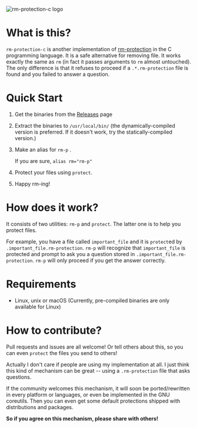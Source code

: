 ![rm-protection-c logo](https://ooo.0o0.ooo/2017/02/05/58973ed995495.png)

# What is this?
 `rm-protection-c` is another implementation of [rm-protection](https://github.com/alanzchen/rm-protection) in the C programming language.
 It is a safe alternative for removing file. It works exactly the same as `rm` (in fact it passes arguments to `rm` almost untouched).
 The only difference is that it refuses to proceed if a `.*.rm-protection`  file is found and you failed to answer a question.

# Quick Start

1.  Get the binaries from the [Releases](https://github.com/losfair/rm-protection-c/releases) page

2.  Extract the binaries to `/usr/local/bin/` (the dynamically-compiled version is preferred. If it doesn't work, try the statically-compiled version.)

3.  Make an alias for `rm-p` .

     If you are sure, `alias rm="rm-p"`

4.  Protect your files using `protect`.

5.  Happy rm-ing!

# How does it work?

 It consists of two utilities: `rm-p` and `protect`. The latter one is to help you protect files.

 For example, you have a file called `important_file` and it is `protect`ed by `.important_file.rm-protection`.
 `rm-p` will recognize that `important_file` is protected and prompt to ask you a question stored in `.important_file.rm-protection`. `rm-p` will only proceed if you get the answer correctly.

# Requirements
- Linux, unix or macOS (Currently, pre-compiled binaries are only available for Linux)

# How to contribute?
Pull requests and issues are all welcome! Or tell others about this, so you can even `protect` the files you send to others!

Actually I don't care if people are using my implementation at all. I just think this kind of mechanism can be great -- using a `.rm-protection` file that asks questions.

If the community welcomes this mechanism, it will soon be ported/rewritten in every platform or languages, or even be implemented in the GNU coreutils. Then you can even get some default protections shipped with distributions and packages.

**So if you agree on this mechanism, please share with others!**
